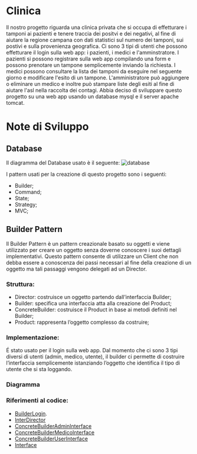 # Clinica

Il nostro progetto riguarda una clinica privata che si occupa di effetturare i tamponi ai pazienti e tenere traccia dei positvi e dei negativi, al fine di aiutare la regione campana con dati statistici sul numero dei tamponi, sui postivi e sulla provenienza geografica. 
Ci sono 3 tipi di utenti che possono effetturare il login sulla web app: i pazienti, i medici e l'amminstratore. 
I pazienti si possono registrare sulla web app compilando una form e possono prenotare un tampone semplicemente inviando la richiesta.
I medici possono consultare la lista dei tamponi da eseguire nel seguente giorno e modificare l'esito di un tampone.
L'amministratore può aggiungere o eliminare un medico e inoltre può stampare liste degli esiti al fine di aiutare l'asl nella raccolta dei contagi.
Abbia deciso di sviluppare questo progetto su una web app usando un database mysql e il server apache tomcat.

# Note di Sviluppo

## Database
Il diagramma del Database usato è il seguente:
![database](https://user-images.githubusercontent.com/46711940/109360507-a939fd00-7887-11eb-8415-a91e00623f5b.png)

I pattern usati per la creazione di questo progetto sono i seguenti:
- Builder;
- Command;
- State;
- Strategy;
- MVC;

## Builder Pattern
Il Builder Pattern è un pattern creazionale basato su oggetti e viene utilizzato per creare un oggetto senza doverne conoscere i suoi dettagli implementativi.
Questo pattern consente di utilizzare un Client che non debba essere a conoscenza dei passi necessari al fine della creazione di un oggetto ma tali passaggi vengono delegati ad un Director.

### Struttura:
- Director: costruisce un oggetto partendo dall’interfaccia Builder;
- Builder: specifica una interfaccia atta alla creazione del Product;
- ConcreteBuilder: costruisce il Product in base ai metodi definiti nel Builder;
- Product: rappresenta l’oggetto complesso da costruire;

### Implementazione:
É stato usato per il login sulla web app. Dal momento che ci sono 3 tipi diversi di utenti (admin, medico, utente), il builder ci permette di costruire l’interfaccia semplicemente istanziando l’oggetto che identifica il tipo di utente che si sta loggando.

### Diagramma


### Riferimenti al codice:
- [BuilderLogin](https://github.com/ibarowsky/Clinica/blob/main/src/BuilderPattern/BuilderLogin.java).
- [InterDirector](https://github.com/ibarowsky/Clinica/blob/main/src/BuilderPattern/InterfDirector.java)
- [ConcreteBuilderAdminInterface](https://github.com/ibarowsky/Clinica/blob/main/src/BuilderPattern/ConcreteBuilderAdminInterface.java)
- [ConcreteBuilderMedicoInterface](https://github.com/ibarowsky/Clinica/blob/main/src/BuilderPattern/ConcreteBuilderMedicoInterface.java)
- [ConcreteBuilderUserInterface](https://github.com/ibarowsky/Clinica/blob/main/src/BuilderPattern/ConcreteBuilderUserInterface.java)
- [Interface](https://github.com/ibarowsky/Clinica/blob/main/src/BuilderPattern/Interface.java)
